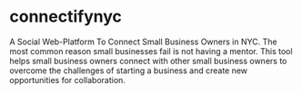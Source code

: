 connectifynyc
=============

A Social Web-Platform To Connect Small Business Owners in NYC.
The most common reason small businesses fail is not having a mentor. This tool helps small business owners connect with other small business owners to overcome the challenges of starting a business and create new opportunities for collaboration.
